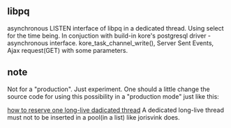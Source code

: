 ## libpq
asynchronous LISTEN interface of libpq in a dedicated
thread. Using select for the time being. 
In conjuction with build-in kore's postgresql driver - asynchronous interface.
kore_task_channel_write(),
Server Sent Events,
Ajax request(GET) with some parameters.

## note

Not for a "production". Just experiment. One should a little change the source code for using this possibility
in a "production mode" just like this:

[how to reserve one long-live dadicated thread](https://gist.github.com/Globik/80fc3c9b83877a76c46e61ed1ccc78dd)
A dedicated long-live thread must not to be inserted in a pool(in a list) like jorisvink does.
